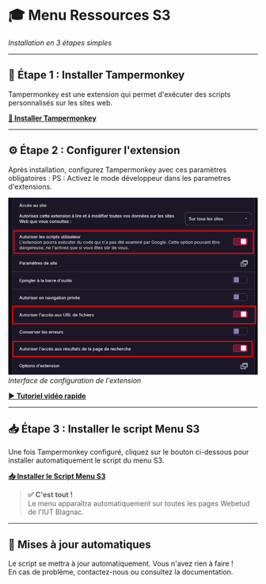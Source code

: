 # 🎓 Menu Ressources S3

*Installation en 3 étapes simples*

---

## 🔧 Étape 1 : Installer Tampermonkey

Tampermonkey est une extension qui permet d'exécuter des scripts personnalisés sur les sites web.

**[🔧 Installer Tampermonkey](https://tampermonkey.net)**

---

## ⚙️ Étape 2 : Configurer l'extension

Après installation, configurez Tampermonkey avec ces paramètres obligatoires :
PS : Activez le mode développeur dans les parametres d'extensions.

![Interface de configuration de l'extension](options.png)
*Interface de configuration de l'extension*

**[▶️ Tutoriel vidéo rapide](https://sendvid.com/ffwtxaau)**

---

## 📥 Étape 3 : Installer le script Menu S3

Une fois Tampermonkey configuré, cliquez sur le bouton ci-dessous pour installer automatiquement le script du menu S3.

**[📥 Installer le Script Menu S3](https://raw.githubusercontent.com/MickaelFlores/menu-s3-webetud/main/menu-s3.user.js)**

> **✅ C'est tout !**  
> Le menu apparaîtra automatiquement sur toutes les pages Webetud de l'IUT Blagnac.

---

## 🔄 Mises à jour automatiques

Le script se mettra à jour automatiquement. Vous n'avez rien à faire !  
En cas de problème, contactez-nous ou consultez la documentation.

